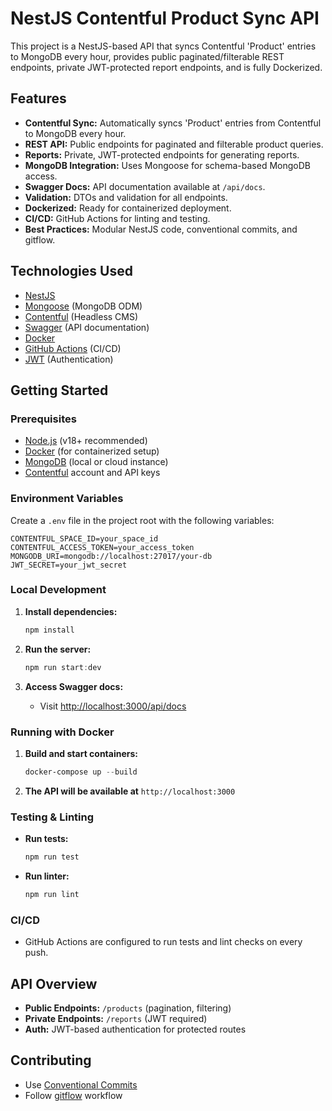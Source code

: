 # NestJS Contentful Product Sync API

This project is a NestJS-based API that syncs Contentful 'Product' entries to MongoDB every hour, provides public paginated/filterable REST endpoints, private JWT-protected report endpoints, and is fully Dockerized.

## Features

- **Contentful Sync:** Automatically syncs 'Product' entries from Contentful to MongoDB every hour.
- **REST API:** Public endpoints for paginated and filterable product queries.
- **Reports:** Private, JWT-protected endpoints for generating reports.
- **MongoDB Integration:** Uses Mongoose for schema-based MongoDB access.
- **Swagger Docs:** API documentation available at `/api/docs`.
- **Validation:** DTOs and validation for all endpoints.
- **Dockerized:** Ready for containerized deployment.
- **CI/CD:** GitHub Actions for linting and testing.
- **Best Practices:** Modular NestJS code, conventional commits, and gitflow.

## Technologies Used

- [NestJS](https://nestjs.com/)
- [Mongoose](https://mongoosejs.com/) (MongoDB ODM)
- [Contentful](https://www.contentful.com/) (Headless CMS)
- [Swagger](https://swagger.io/) (API documentation)
- [Docker](https://www.docker.com/)
- [GitHub Actions](https://github.com/features/actions) (CI/CD)
- [JWT](https://jwt.io/) (Authentication)

## Getting Started

### Prerequisites

- [Node.js](https://nodejs.org/) (v18+ recommended)
- [Docker](https://www.docker.com/) (for containerized setup)
- [MongoDB](https://www.mongodb.com/) (local or cloud instance)
- [Contentful](https://www.contentful.com/) account and API keys

### Environment Variables

Create a `.env` file in the project root with the following variables:

```
CONTENTFUL_SPACE_ID=your_space_id
CONTENTFUL_ACCESS_TOKEN=your_access_token
MONGODB_URI=mongodb://localhost:27017/your-db
JWT_SECRET=your_jwt_secret
```

### Local Development

1. **Install dependencies:**
   ```powershell
   npm install
   ```

2. **Run the server:**
   ```powershell
   npm run start:dev
   ```

3. **Access Swagger docs:**
   - Visit [http://localhost:3000/api/docs](http://localhost:3000/api/docs)

### Running with Docker

1. **Build and start containers:**
   ```powershell
   docker-compose up --build
   ```

2. **The API will be available at** `http://localhost:3000`

### Testing & Linting

- **Run tests:**
  ```powershell
  npm run test
  ```
- **Run linter:**
  ```powershell
  npm run lint
  ```

### CI/CD

- GitHub Actions are configured to run tests and lint checks on every push.

## API Overview

- **Public Endpoints:** `/products` (pagination, filtering)
- **Private Endpoints:** `/reports` (JWT required)
- **Auth:** JWT-based authentication for protected routes

## Contributing

- Use [Conventional Commits](https://www.conventionalcommits.org/)
- Follow [gitflow](https://www.atlassian.com/git/tutorials/comparing-workflows/gitflow-workflow) workflow
